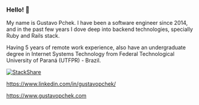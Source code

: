 ### Hello! 👋

My name is Gustavo Pchek. I have been a software engineer since 2014, and in the past few years I dove deep into backend technologies, specially Ruby and Rails stack.

Having 5 years of remote work experience, also have an undergraduate degree in Internet Systems Technology from Federal Technological University of Paraná (UTFPR) - Brazil.

[![StackShare](http://img.shields.io/badge/tech-stack-0690fa.svg?style=flat)](https://stackshare.io/gustavopchek/backend-development)

https://www.linkedin.com/in/gustavopchek/

https://www.gustavopchek.com

<!--
**gustavopchek/gustavopchek** is a ✨ _special_ ✨ repository because its `README.md` (this file) appears on your GitHub profile.

Here are some ideas to get you started:

- 🔭 I’m currently working on ...
- 🌱 I’m currently learning ...
- 👯 I’m looking to collaborate on ...
- 🤔 I’m looking for help with ...
- 💬 Ask me about ...
- 📫 How to reach me: ...
- 😄 Pronouns: ...
- ⚡ Fun fact: ...
-->
